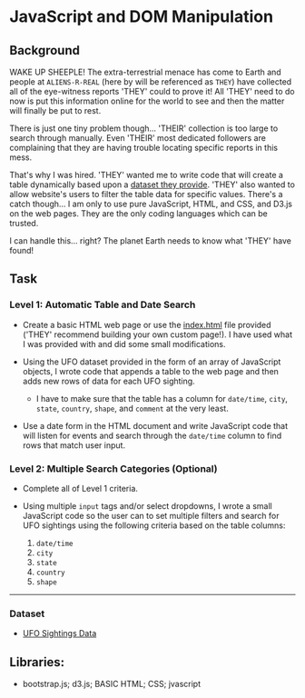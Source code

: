 # JavaScript and DOM Manipulation

## Background

WAKE UP SHEEPLE! The extra-terrestrial menace has come to Earth and people at `ALIENS-R-REAL` (here by will be referenced as `THEY`) have collected all of the eye-witness reports 'THEY' could to prove it! All 'THEY' need to do now is put this information online for the world to see and then the matter will finally be put to rest.

There is just one tiny problem though... 'THEIR' collection is too large to search through manually. Even 'THEIR' most dedicated followers are complaining that they are having trouble locating specific reports in this mess.

That's why I was hired. 'THEY' wanted me to write code that will create a table dynamically based upon a [dataset they provide](./static/js/data.js). 'THEY' also wanted to allow website's users to filter the table data for specific values. There's a catch though... I am only to use pure JavaScript, HTML, and CSS, and D3.js on the web pages. They are the only coding languages which can be trusted.

I can handle this... right? The planet Earth needs to know what 'THEY' have found!

## Task

### Level 1: Automatic Table and Date Search

* Create a basic HTML web page or use the [index.html](./index.html) file provided ('THEY' recommend building your own custom page!). I have used what I was provided with and did some small modifications.

* Using the UFO dataset provided in the form of an array of JavaScript objects, I wrote code that appends a table to the web page and then adds new rows of data for each UFO sighting.

  * I have to make sure that the table has a column for `date/time`, `city`, `state`, `country`, `shape`, and `comment` at the very least.

* Use a date form in the HTML document and write JavaScript code that will listen for events and search through the `date/time` column to find rows that match user input.

### Level 2: Multiple Search Categories (Optional)

* Complete all of Level 1 criteria.

* Using multiple `input` tags and/or select dropdowns, I wrote a small JavaScript code so the user can to set multiple filters and search for UFO sightings using the following criteria based on the table columns:

  1. `date/time`
  2. `city`
  3. `state`
  4. `country`
  5. `shape`

- - -

### Dataset

* [UFO Sightings Data](./static/js/data.js)

## Libraries: 
* bootstrap.js; d3.js; BASIC HTML; CSS; jvascript
